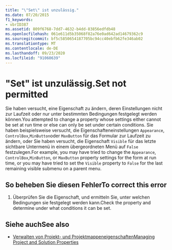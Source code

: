 ```yaml
---
title: "\"Set\" ist unzulässig."
ms.date: 07/20/2015
f1_keywords:
- vbrID387
ms.assetid: 809f6768-7dd7-4632-b4dd-83856edfdb48
ms.openlocfilehash: 061e611d5b35068f82a76e0ad642ad14679362c9
ms.sourcegitcommit: bf5c5850654187705bc94cc40ebfb62fe346ab02
ms.translationtype: MT
ms.contentlocale: de-DE
ms.lasthandoff: 09/23/2020
ms.locfileid: "91060639"
---
```

# <a name="set-not-permitted"></a><span data-ttu-id="adf26-102">"Set" ist unzulässig.</span><span class="sxs-lookup"><span data-stu-id="adf26-102">Set not permitted</span></span>

<span data-ttu-id="adf26-103">Sie haben versucht, eine Eigenschaft zu ändern, deren Einstellungen nicht zur Laufzeit oder nur unter bestimmten Bedingungen festgelegt werden können.</span><span class="sxs-lookup"><span data-stu-id="adf26-103">You attempted to change a property whose settings either cannot be set at run time or else can only be set under certain conditions.</span></span> <span data-ttu-id="adf26-104">Sie haben beispielsweise versucht, die Eigenschafteneinstellungen `Appearance`, `ControlBox`,`MinButton`oder `MaxButton` für das Formular zur Laufzeit zu ändern, oder Sie haben versucht, die Eigenschaft `Visible` für das letzte sichtbare Untermenü in einem übergeordneten Menü auf `False` festzulegen.</span><span class="sxs-lookup"><span data-stu-id="adf26-104">For example, you may have tried to change the `Appearance`, `ControlBox`,`MinButton`, or `MaxButton` property settings for the form at run time, or you may have tried to set the `Visible` property to `False` for the last remaining visible submenu on a parent menu.</span></span>  
  
## <a name="to-correct-this-error"></a><span data-ttu-id="adf26-105">So beheben Sie diesen Fehler</span><span class="sxs-lookup"><span data-stu-id="adf26-105">To correct this error</span></span>  
  
1. <span data-ttu-id="adf26-106">Überprüfen Sie die Eigenschaft, und ermitteln Sie, unter welchen Bedingungen sie festgelegt werden kann.</span><span class="sxs-lookup"><span data-stu-id="adf26-106">Check the property and determine under what conditions it can be set.</span></span>  
  
## <a name="see-also"></a><span data-ttu-id="adf26-107">Siehe auch</span><span class="sxs-lookup"><span data-stu-id="adf26-107">See also</span></span>

- [<span data-ttu-id="adf26-108">Verwalten von Projekt- und Projektmappeneigenschaften</span><span class="sxs-lookup"><span data-stu-id="adf26-108">Managing Project and Solution Properties</span></span>](/visualstudio/ide/managing-project-and-solution-properties)
